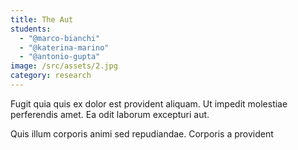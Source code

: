 ```yaml
---
title: The Aut
students:
  - "@marco-bianchi"
  - "@katerina-marino"
  - "@antonio-gupta"
image: /src/assets/2.jpg
category: research
---
```

Fugit quia quis ex dolor est provident aliquam. Ut impedit molestiae perferendis amet. Ea odit laborum excepturi aut.

Quis illum corporis animi sed repudiandae. Corporis a provident